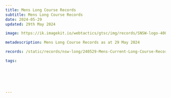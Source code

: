 ```yaml
---
title: Mens Long Course Records
subtitle: Mens Long Course Records
date: 2024-05-29
updated: 29th May 2024

image: https://ik.imagekit.io/webtactics/gtsc/img/records/SNSW-logo-400x600-new.jpg

metadescription: Mens Long Course Records as at 29 May 2024

records: /static/records/nsw-long/240529-Mens-Current-Long-Course-Records-at-240529.pdf

tags:






---
```





